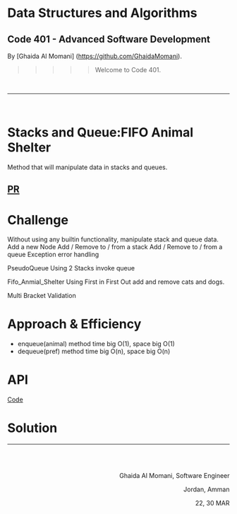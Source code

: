 
# Data Structures and Algorithms

## Code 401 - Advanced Software Development




By [Ghaida Al Momani] (https://github.com/GhaidaMomani).

>>>>>Welcome to Code 401.
<br/>
<hr/>
<br/>



# Stacks and Queue:FIFO Animal Shelter
Method that will manipulate data in stacks and queues.

## [PR]()

# Challenge
Without using any builtin functionality, manipulate stack and queue data. Add a new Node Add / Remove to / from a stack Add / Remove to / from a queue Exception error handling

PseudoQueue Using 2 Stacks invoke queue

Fifo_Anmial_Shelter Using First in First Out add and remove cats and dogs.

Multi Bracket Validation

# Approach & Efficiency
* enqueue(animal) method time big O(1), space big O(1)
* dequeue(pref) method time big O(n), space big O(n)







# API
[Code](../fifo-animal-shelter/fifo_animal_shelter/fifo_animal_shelter.py)




# Solution






<hr/>
 <br/><br/>

<p align="right">Ghaida Al Momani, Software Engineer</p>
<p align="right">Jordan, Amman</p>

<p align="right">22, 30 MAR </p>
